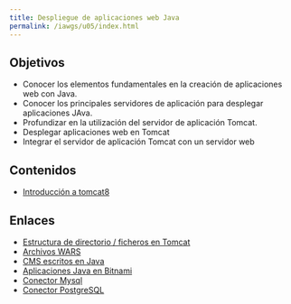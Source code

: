```yaml
---
title: Despliegue de aplicaciones web Java
permalink: /iawgs/u05/index.html
---
```


## Objetivos

* Conocer los elementos fundamentales en la creación de aplicaciones web con Java.
* Conocer los principales servidores de aplicación para desplegar aplicaciones JAva.
* Profundizar en la utilización del servidor de aplicación Tomcat.
* Desplegar aplicaciones web en Tomcat
* Integrar el servidor de aplicación Tomcat con un servidor web

## Contenidos

* [Introducción a tomcat8](tomcat8.html)

## Enlaces

* [Estructura de directorio / ficheros en Tomcat](http://emanuelpeg.blogspot.com/2009/07/como-es-la-estructura-de-directorios-de.html)
* [Archivos WARS](http://www.osmosislatina.com/tomcat/wars.htm)
* [CMS escritos en Java](http://java-source.net/open-source/content-managment-systems)
* [Aplicaciones Java en Bitnami](https://bitnami.com/tag/java)
* [Conector Mysql](https://www.mysql.com/products/connector/)
* [Conector PostgreSQL](https://jdbc.postgresql.org/)



<!--
## Prácticas

* [Práctica: Despliegue de CMS java](practica_java.html)
-->
